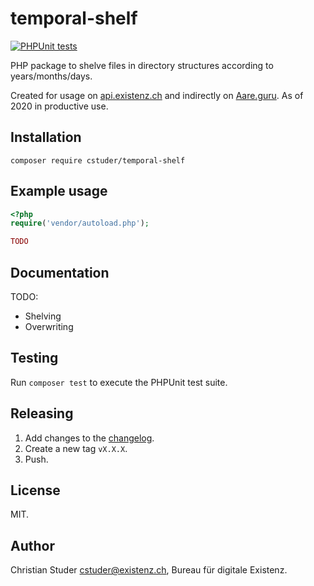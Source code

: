 # temporal-shelf

[![PHPUnit tests](https://github.com/cstuder/temporal-shelf/workflows/PHPUnit%20tests/badge.svg)](https://github.com/cstuder/temporal-shelf/actions?query=workflow%3A%22PHPUnit+tests%22)

PHP package to shelve files in directory structures according to years/months/days.

Created for usage on [api.existenz.ch](https://api.existenz.ch) and indirectly on [Aare.guru](https://aare.guru). As of 2020 in productive use.

## Installation

`composer require cstuder/temporal-shelf`

## Example usage

```php
<?php
require('vendor/autoload.php');

TODO
```

## Documentation

TODO:

- Shelving
- Overwriting

## Testing

Run `composer test` to execute the PHPUnit test suite.

## Releasing

1. Add changes to the [changelog](CHANGELOG.md).
1. Create a new tag `vX.X.X`.
1. Push.

## License

MIT.

## Author

Christian Studer <cstuder@existenz.ch>, Bureau für digitale Existenz.

